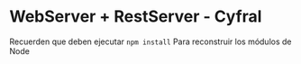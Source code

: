 # WebServer + RestServer - Cyfral

Recuerden que deben ejecutar ``` npm install ``` Para reconstruir los módulos de Node
